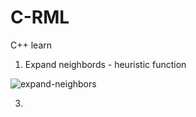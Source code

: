 # C-RML
C++ learn

1. Expand neighbords - heuristic function

![expand-neighbors](https://user-images.githubusercontent.com/64171425/139965509-1b8d2bb9-dc61-48c9-8081-3ca524c3e3ba.png)

3. 
